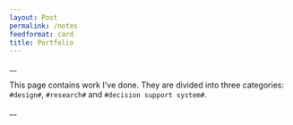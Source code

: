 ```yaml
---
layout: Post
permalink: /notes
feedformat: card
title: Portfolio
---
```

__

This page contains work I've done. They are divided into three categories: `#design#`, `#research#` and `#decision support system#`.

__
